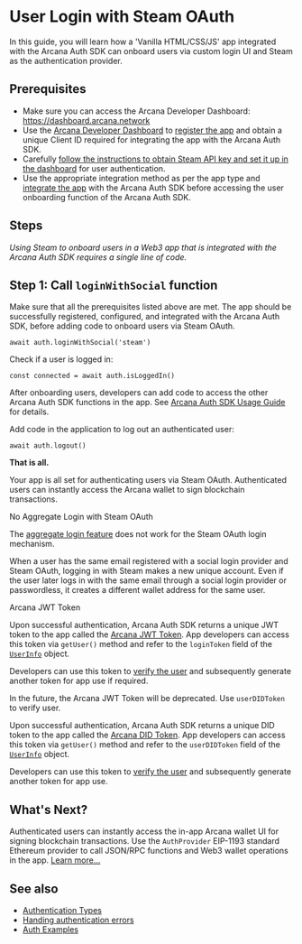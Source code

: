 # User Login with Steam OAuth

In this guide, you will learn how a 'Vanilla HTML/CSS/JS' app integrated with the Arcana Auth SDK can onboard users via custom login UI and Steam as the authentication provider.

## Prerequisites

- Make sure you can access the Arcana Developer Dashboard: <https://dashboard.arcana.network>
- Use the [Arcana Developer Dashboard](../../../../../../concepts/dashboard/) to [register the app](../../../../../../setup/config-auth/register-app/) and obtain a unique Client ID required for integrating the app with the Arcana Auth SDK.
- Carefully [follow the instructions to obtain Steam API key and set it up in the dashboard](../../../../../../setup/config-social/steam-oauth/) for user authentication.
- Use the appropriate integration method as per the app type and [integrate the app](../../../../../integrate/vanilla-html-css-js/) with the Arcana Auth SDK before accessing the user onboarding function of the Arcana Auth SDK.

## Steps

*Using Steam to onboard users in a Web3 app that is integrated with the Arcana Auth SDK requires a single line of code.*

## Step 1: Call `loginWithSocial` function

Make sure that all the prerequisites listed above are met. The app should be successfully registered, configured, and integrated with the Arcana Auth SDK, before adding code to onboard users via Steam OAuth.

```
await auth.loginWithSocial('steam')

```

Check if a user is logged in:

```
const connected = await auth.isLoggedIn()

```

After onboarding users, developers can add code to access the other Arcana Auth SDK functions in the app. See [Arcana Auth SDK Usage Guide](../../../../../auth-usage-guide/) for details.

Add code in the application to log out an authenticated user:

```
await auth.logout()

```

**That is all.**

Your app is all set for authenticating users via Steam OAuth. Authenticated users can instantly access the Arcana wallet to sign blockchain transactions.

No Aggregate Login with Steam OAuth

The [aggregate login feature](../../../../../../concepts/aggregatelogin/) does not work for the Steam OAuth login mechanism.

When a user has the same email registered with a social login provider and Steam OAuth, logging in with Steam makes a new unique account. Even if the user later logs in with the same email through a social login provider or passwordless, it creates a different wallet address for the same user.

Arcana JWT Token

Upon successful authentication, Arcana Auth SDK returns a unique JWT token to the app called the [Arcana JWT Token](../../../../../../concepts/an-jwt-token/). App developers can access this token via `getUser()` method and refer to the `loginToken` field of the [`UserInfo`](https://authsdk-ref-guide.netlify.app/interfaces/userinfo) object.

Developers can use this token to [verify the user](../../../../../../concepts/jwt-token-validation/) and subsequently generate another token for app use if required.

In the future, the Arcana JWT Token will be deprecated. Use `userDIDToken` to verify user.

Upon successful authentication, Arcana Auth SDK returns a unique DID token to the app called the [Arcana DID Token](../../../../../../concepts/an-jwt-token/). App developers can access this token via `getUser()` method and refer to the `userDIDToken` field of the [`UserInfo`](https://authsdk-ref-guide.netlify.app/interfaces/userinfo) object.

Developers can use this token to [verify the user](../../../../../../concepts/an-did-token/#verify-did-token) and subsequently generate another token for app use.

## What's Next?

Authenticated users can instantly access the in-app Arcana wallet UI for signing blockchain transactions. Use the `AuthProvider` EIP-1193 standard Ethereum provider to call JSON/RPC functions and Web3 wallet operations in the app. [Learn more...](../../../../../web3-ops/evm/)

## See also

- [Authentication Types](../../../../../../concepts/authtype/)
- [Handing authentication errors](../../../../../auth-error-msg/)
- [Auth Examples](https://github.com/arcana-network/auth-examples)
